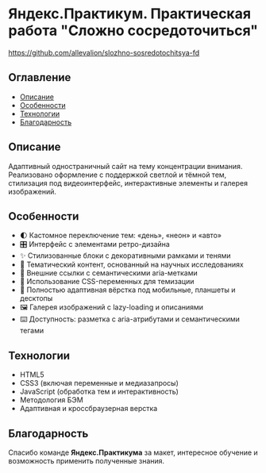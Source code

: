 # Яндекс.Практикум. Практическая работа "Сложно сосредоточиться"

https://github.com/allevalion/slozhno-sosredotochitsya-fd

## Оглавление

- [Описание](#описание)
- [Особенности](#особенности)
- [Технологии](#технологии)
- [Благодарность](#благодарность)

## Описание

Адаптивный одностраничный сайт на тему концентрации внимания. Реализовано оформление с поддержкой светлой и тёмной тем, стилизация под видеоинтерфейс, интерактивные элементы и галерея изображений.

## Особенности

- 🌓 Кастомное переключение тем: «день», «неон» и «авто»
- 🎛 Интерфейс с элементами ретро-дизайна
- ✨ Стилизованные блоки с декоративными рамками и тенями
- 🧠 Тематический контент, основанный на научных исследованиях
- 🔗 Внешние ссылки с семантическими aria-метками
- 🎨 Использование CSS-переменных для темизации
- 📱 Полностью адаптивная вёрстка под мобильные, планшеты и десктопы
- 🖼 Галерея изображений с lazy-loading и описаниями
- ⌨️ Доступность: разметка с aria-атрибутами и семантическими тегами

## Технологии

- HTML5
- CSS3 (включая переменные и медиазапросы)
- JavaScript (обработка тем и интерактивность)
- Методология БЭМ
- Адаптивная и кроссбраузерная верстка

## Благодарность

Спасибо команде **Яндекс.Практикума** за макет, интересное обучение и возможность применить полученные знания.
